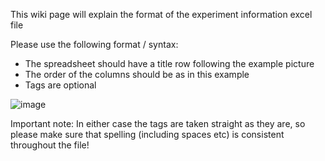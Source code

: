 This wiki page will explain the format of the experiment information excel file

Please use the following format / syntax:

- The spreadsheet should have a title row following the example picture
- The order of the columns should be as in this example
- Tags are optional

![image](https://github.com/user-attachments/assets/d1716fb1-8161-47df-bab9-7a1a763f1ddf)



Important note: In either case the tags are taken straight as they are, so please make sure that spelling (including spaces etc) is consistent throughout the file!
